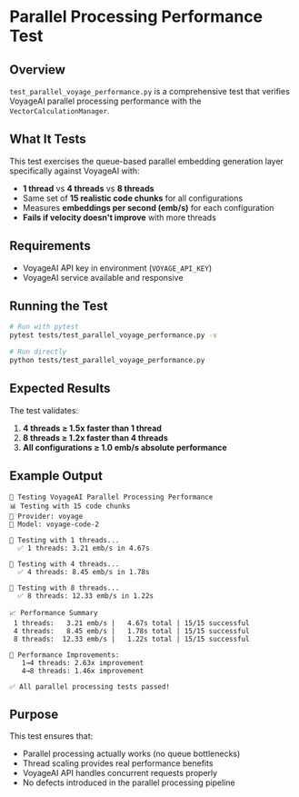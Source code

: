 # Parallel Processing Performance Test

## Overview

`test_parallel_voyage_performance.py` is a comprehensive test that verifies VoyageAI parallel processing performance with the `VectorCalculationManager`.

## What It Tests

This test exercises the queue-based parallel embedding generation layer specifically against VoyageAI with:

- **1 thread** vs **4 threads** vs **8 threads**
- Same set of **15 realistic code chunks** for all configurations
- Measures **embeddings per second (emb/s)** for each configuration
- **Fails if velocity doesn't improve** with more threads

## Requirements

- VoyageAI API key in environment (`VOYAGE_API_KEY`)
- VoyageAI service available and responsive

## Running the Test

```bash
# Run with pytest
pytest tests/test_parallel_voyage_performance.py -v

# Run directly
python tests/test_parallel_voyage_performance.py
```

## Expected Results

The test validates:

1. **4 threads ≥ 1.5x faster than 1 thread**
2. **8 threads ≥ 1.2x faster than 4 threads**  
3. **All configurations ≥ 1.0 emb/s absolute performance**

## Example Output

```
🚀 Testing VoyageAI Parallel Processing Performance
📊 Testing with 15 code chunks
🔗 Provider: voyage
🤖 Model: voyage-code-2

🧵 Testing with 1 threads...
  ✅ 1 threads: 3.21 emb/s in 4.67s

🧵 Testing with 4 threads...  
  ✅ 4 threads: 8.45 emb/s in 1.78s

🧵 Testing with 8 threads...
  ✅ 8 threads: 12.33 emb/s in 1.22s

📈 Performance Summary
 1 threads:   3.21 emb/s |   4.67s total | 15/15 successful
 4 threads:   8.45 emb/s |   1.78s total | 15/15 successful  
 8 threads:  12.33 emb/s |   1.22s total | 15/15 successful

🔄 Performance Improvements:
   1→4 threads: 2.63x improvement
   4→8 threads: 1.46x improvement

✅ All parallel processing tests passed!
```

## Purpose

This test ensures that:
- Parallel processing actually works (no queue bottlenecks)
- Thread scaling provides real performance benefits
- VoyageAI API handles concurrent requests properly
- No defects introduced in the parallel processing pipeline